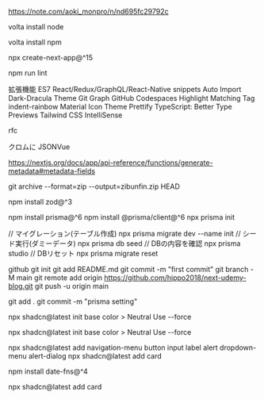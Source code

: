 https://note.com/aoki_monpro/n/nd695fc29792c

volta install node

volta install npm

npx create-next-app@^15

npm run lint

拡張機能
ES7 React/Redux/GraphQL/React-Native snippets
Auto Import
Dark-Dracula Theme
Git Graph
GitHub Codespaces
Highlight Matching Tag
indent-rainbow
Material Icon Theme
Prettify TypeScript: Better Type Previews
Tailwind CSS IntelliSense

rfc

クロムに
JSONVue

https://nextjs.org/docs/app/api-reference/functions/generate-metadata#metadata-fields

git archive --format=zip --output=zibunfin.zip HEAD

npm install zod@^3

npm install prisma@^6
npm install @prisma/client@^6
npx prisma init

// マイグレーション(テーブル作成)
npx prisma migrate dev --name init
// シード実行(ダミーデータ)
npx prisma db seed
// DBの内容を確認
npx prisma studio
// DBリセット
npx prisma migrate reset

github
git init
git add README.md
git commit -m "first commit"
git branch -M main
git remote add origin https://github.com/hippo2018/next-udemy-blog.git
git push -u origin main

git add .
git commit -m "prisma setting"

npx shadcn@latest init
base color > Neutral
Use --force

npx shadcn@latest init
base color > Neutral
Use --force

npx shadcn@latest add navigation-menu button input label alert dropdown-menu alert-dialog
npx shadcn@latest add card

npm install date-fns@^4

npx shadcn@latest add card